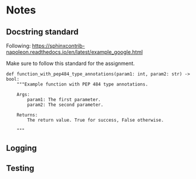 # Notes

## Docstring standard
Following: https://sphinxcontrib-napoleon.readthedocs.io/en/latest/example_google.html

Make sure to follow this standard for the assignment. 

```
def function_with_pep484_type_annotations(param1: int, param2: str) -> bool:
    """Example function with PEP 484 type annotations.

    Args:
        param1: The first parameter.
        param2: The second parameter.

    Returns:
        The return value. True for success, False otherwise.

    """
```

## Logging

## Testing
